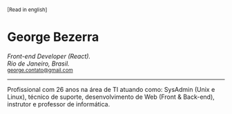 <sup>

[Read in english]

</sup>

# George Bezerra
*Front-end Developer (React).*  
*Rio de Janeiro, Brasil.*  
<sub>george.contato@gmail.com</sub>

---

Profissional com 26 anos na área de TI atuando como:
SysAdmin (Unix e Linux), técnico de suporte, desenvolvimento de Web (Front & Back-end), instrutor e professor de informática.

